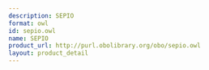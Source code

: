 ```yaml
---
description: SEPIO
format: owl
id: sepio.owl
name: SEPIO
product_url: http://purl.obolibrary.org/obo/sepio.owl
layout: product_detail
---
```

